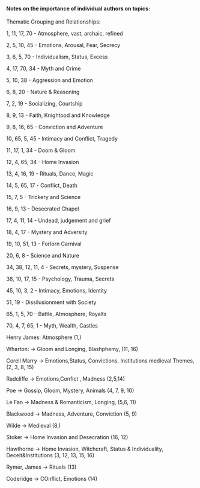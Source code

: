 #### Notes on the importance of individual authors on topics:


Thematic Grouping and Relationships:

1, 11, 17, 70 - Atmosphere, vast, archaic, refined

2, 5, 10, 45  - Emotions, Arousal, Fear, Secrecy

3, 6, 5, 70 - Individualism, Status, Excess

4, 17, 70, 34 - Myth and Crime

5, 10, 38 - Aggression and Emotion

6, 8, 20  - Nature & Reasoning

7, 2, 19 - Socializing, Courtship

8, 9, 13 - Faith, Knightood and Knowledge

9, 8, 16, 65 - Conviction and Adventure

10, 65, 5, 45 - Intimacy and Conflict, Tragedy

11, 17, 1, 34 - Doom & Gloom

12, 4, 65, 34  - Home Invasion

13, 4, 16, 19 - Rituals, Dance, Magic

14, 5, 65, 17 - Conflict, Death

15, 7, 5 - Trickery and Science

16, 9, 13 - Desecrated Chapel

17, 4, 11, 14 - Undead, judgement and grief

18, 4, 17  - Mystery and Adversity

19, 10, 51, 13  - Forlorn Carnival

20, 6, 8 - Science and Nature

34, 38, 12, 11, 4 - Secrets, mystery, Suspense

38, 10, 17, 15  - Psychology, Trauma, Secrets

45, 10, 3, 2 - Intimacy, Emotions, Identity

51, 19  - Dissilusionment with Society

65, 1, 5, 70 - Battle, Atmosphere, Royalts

70, 4, 7, 65, 1 - Myth, Wealth, Castles



Henry James: Atmosphere (1,)

Wharton: -> Gloom and Longing, Blashphemy,  (11, 16)

Corell Marry -> Emotions,Status, Convictions, Institutions medieval Themes, (2, 3, 8, 15)

Radcliffe ->  Emotions,Confict , Madness (2,5,14)

Poe -> Gossip, Gloom, Mystery, Animals (4, 7, 9, 10)

Le Fan -> Madness & Romanticism, Longing, (5,6, 11)

Blackwood -> Madness, Adventure, Conviction (5, 9)

Wilde -> Medieval (8,)

Stoker -> Home Invasion and Desecration (16, 12)

Hawthorne -> Home Invasion, Witchcraft, Status & Individuality, Deceit&Institutions (3, 12, 13, 15, 16)

Rymer, James -> Rituals (13)

Coderidge -> COnflict, Emotions (14)

